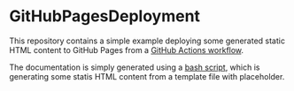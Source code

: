 # GitHubPagesDeployment

This repository contains a simple example deploying some generated static HTML content to GitHub Pages from a [GitHub Actions workflow](https://github.com/4TT1L4/GitHubPagesDeployment/blob/main/.github/workflows/deploy.yml).

The documentation is simply generated using a [bash script](https://github.com/4TT1L4/GitHubPagesDeployment/blob/main/generate-docs.sh), which is generating some statis HTML content from a template file with placeholder.
